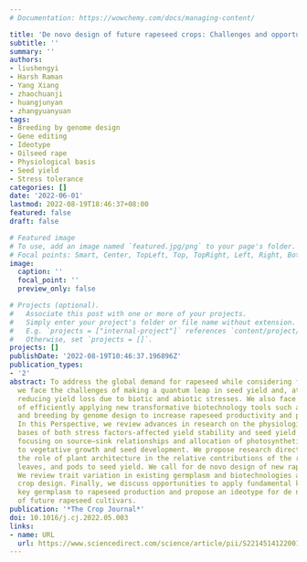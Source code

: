 ```yaml
---
# Documentation: https://wowchemy.com/docs/managing-content/

title: 'De novo design of future rapeseed crops: Challenges and opportunities'
subtitle: ''
summary: ''
authors:
- liushengyi
- Harsh Raman
- Yang Xiang
- zhaochuanji
- huangjunyan
- zhangyuanyuan
tags:
- Breeding by genome design
- Gene editing
- Ideotype
- Oilseed rape
- Physiological basis
- Seed yield
- Stress tolerance
categories: []
date: '2022-06-01'
lastmod: 2022-08-19T18:46:37+08:00
featured: false
draft: false

# Featured image
# To use, add an image named `featured.jpg/png` to your page's folder.
# Focal points: Smart, Center, TopLeft, Top, TopRight, Left, Right, BottomLeft, Bottom, BottomRight.
image:
  caption: ''
  focal_point: ''
  preview_only: false

# Projects (optional).
#   Associate this post with one or more of your projects.
#   Simply enter your project's folder or file name without extension.
#   E.g. `projects = ["internal-project"]` references `content/project/deep-learning/index.md`.
#   Otherwise, set `projects = []`.
projects: []
publishDate: '2022-08-19T10:46:37.196896Z'
publication_types:
- '2'
abstract: To address the global demand for rapeseed while considering farmers’ profit,
  we face the challenges of making a quantum leap in seed yield and, at the same time,
  reducing yield loss due to biotic and abiotic stresses. We also face the challenge
  of efficiently applying new transformative biotechnology tools such as gene editing
  and breeding by genome design to increase rapeseed productivity and profitability.
  In this Perspective, we review advances in research on the physiological and genetic
  bases of both stress factors-affected yield stability and seed yield potential,
  focusing on source–sink relationships and allocation of photosynthetic assimilates
  to vegetative growth and seed development. We propose research directions and highlight
  the role of plant architecture in the relative contributions of the root system,
  leaves, and pods to seed yield. We call for de novo design of new rapeseed crops.
  We review trait variation in existing germplasm and biotechnologies available for
  crop design. Finally, we discuss opportunities to apply fundamental knowledge and
  key germplasm to rapeseed production and propose an ideotype for de novo design
  of future rapeseed cultivars.
publication: '*The Crop Journal*'
doi: 10.1016/j.cj.2022.05.003
links:
- name: URL
  url: https://www.sciencedirect.com/science/article/pii/S2214514122001015
---
```

